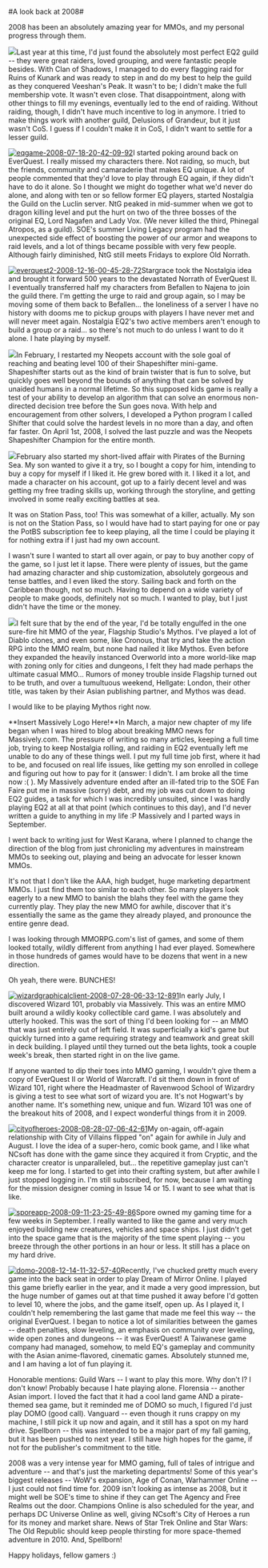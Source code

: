 #A look back at 2008#

2008 has been an absolutely amazing year for MMOs, and my personal progress through them.

[![](http://westkarana.com/wp-content/uploads/2007/12/everquest2-2007-12-30-22-10-50-69.jpg)](http://westkarana.com/wp-content/uploads/2007/12/everquest2-2007-12-30-22-10-50-69.jpg)Last year at this time, I'd just found the absolutely most perfect EQ2 guild -- they were great raiders, loved grouping, and were fantastic people besides. With Clan of Shadows, I managed to do every flagging raid for Ruins of Kunark and was ready to step in and do my best to help the guild as they conquered Veeshan's Peak. It wasn't to be; I didn't make the full membership vote. It wasn't even close. That disappointment, along with other things to fill my evenings, eventually led to the end of raiding. Without raiding, though, I didn't have much incentive to log in anymore. I tried to make things work with another guild, Delusions of Grandeur, but it just wasn't CoS. I guess if I couldn't make it in CoS, I didn't want to settle for a lesser guild.  


[![](http://westkarana.com/wp-content/uploads/2008/07/eqgame-2008-07-18-20-42-09-92-225x225.jpg "eqgame-2008-07-18-20-42-09-92")](http://westkarana.com/wp-content/uploads/2008/07/eqgame-2008-07-18-20-42-09-92.jpg)I started poking around back on EverQuest. I really missed my characters there. Not raiding, so much, but the friends, community and camaraderie that makes EQ unique. A lot of people commented that they'd love to play through EQ again, if they didn't have to do it alone. So I thought we might do together what we'd never do alone, and along with ten or so fellow former EQ players, started Nostalgia the Guild on the Luclin server. NtG peaked in mid-summer when we got to dragon killing level and put the hurt on two of the three bosses of the original EQ, Lord Nagafen and Lady Vox. (We never killed the third, Phinegal Atropos, as a guild). SOE's summer Living Legacy program had the unexpected side effect of boosting the power of our armor and weapons to raid levels, and a lot of things became possible with very few people. Although fairly diminished, NtG still meets Fridays to explore Old Norrath.  


[![](http://westkarana.com/wp-content/uploads/2008/12/everquest2-2008-12-16-00-45-28-72-225x225.jpg "everquest2-2008-12-16-00-45-28-72")](http://westkarana.com/wp-content/uploads/2008/12/everquest2-2008-12-16-00-45-28-72.jpg)Stargrace took the Nostalgia idea and brought it forward 500 years to the devastated Norrath of EverQuest II. I eventually transferred half my characters from Befallen to Najena to join the guild there. I'm getting the urge to raid and group again, so I may be moving some of them back to Befallen... the loneliness of a server I have no history with dooms me to pickup groups with players I have never met and will never meet again. Nostalgia EQ2's two active members aren't enough to build a group or a raid... so there's not much to do unless I want to do it alone. I hate playing by myself.  


[![](http://westkarana.com/wp-content/uploads/2008/04/ss.jpg)](http://westkarana.com/wp-content/uploads/2008/04/ss.jpg)In February, I restarted my Neopets account with the sole goal of reaching and beating level 100 of their Shapeshifter mini-game. Shapeshifter starts out as the kind of brain twister that is fun to solve, but quickly goes well beyond the bounds of anything that can be solved by unaided humans in a normal lifetime. So this supposed kids game is really a test of your ability to develop an algorithm that can solve an enormous non-directed decision tree before the Sun goes nova. With help and encouragement from other solvers, I developed a Python program I called Shifter that could solve the hardest levels in no more than a day, and often far faster. On April 1st, 2008, I solved the last puzzle and was the Neopets Shapeshifter Champion for the entire month.  


[![](http://westkarana.com/wp-content/uploads/2008/02/potbs-2008-02-04-07-22-06-88.jpg)](http://westkarana.com/wp-content/uploads/2008/02/potbs-2008-02-04-07-22-06-88.jpg)February also started my short-lived affair with Pirates of the Burning Sea. My son wanted to give it a try, so I bought a copy for him, intending to buy a copy for myself if I liked it. He grew bored with it. I liked it a lot, and made a character on his account, got up to a fairly decent level and was getting my free trading skills up, working through the storyline, and getting involved in some really exciting battles at sea.

It was on Station Pass, too! This was somewhat of a killer, actually. My son is not on the Station Pass, so I would have had to start paying for one or pay the PotBS subscription fee to keep playing, all the time I could be playing it for nothing extra if I just had my own account.

I wasn't sure I wanted to start all over again, or pay to buy another copy of the game, so I just let it lapse. There were plenty of issues, but the game had amazing character and ship customization, absolutely gorgeous and tense battles, and I even liked the story. Sailing back and forth on the Caribbean though, not so much. Having to depend on a wide variety of people to make goods, definitely not so much. I wanted to play, but I just didn't have the time or the money.  


[![](http://westkarana.com/wp-content/uploads/2008/04/mythos-2008-04-10-00-47-41-12.jpg)](http://westkarana.com/wp-content/uploads/2008/04/mythos-2008-04-10-00-47-41-12.jpg)I felt sure that by the end of the year, I'd be totally engulfed in the one sure-fire hit MMO of the year, Flagship Studio's Mythos. I've played a lot of Diablo clones, and even some, like Cronous, that try and take the action RPG into the MMO realm, but none had nailed it like Mythos. Even before they expanded the heavily instanced Overworld into a more world-like map with zoning only for cities and dungeons, I felt they had made perhaps the ultimate casual MMO... Rumors of money trouble inside Flagship turned out to be truth, and over a tumultuous weekend, Hellgate: London, their other title, was taken by their Asian publishing partner, and Mythos was dead.

I would like to be playing Mythos right now.  


**Insert Massively Logo Here!**In March, a major new chapter of my life began when I was hired to blog about breaking MMO news for Massively.com. The pressure of writing so many articles, keeping a full time job, trying to keep Nostalgia rolling, and raiding in EQ2 eventually left me unable to do any of these things well. I put my full time job first, where it had to be, and focused on real life issues, like getting my son enrolled in college and figuring out how to pay for it (answer: I didn't. I am broke all the time now :( ). My Massively adventure ended after an ill-fated trip to the SOE Fan Faire put me in massive (sorry) debt, and my job was cut down to doing EQ2 guides, a task for which I was incredibly unsuited, since I was hardly playing EQ2 at all at that point (which continues to this day), and I'd never written a guide to anything in my life :P Massively and I parted ways in September.  


I went back to writing just for West Karana, where I planned to change the direction of the blog from just chronicling my adventures in mainstream MMOs to seeking out, playing and being an advocate for lesser known MMOs.

It's not that I don't like the AAA, high budget, huge marketing department MMOs. I just find them too similar to each other. So many players look eagerly to a new MMO to banish the blahs they feel with the game they currently play. They play the new MMO for awhile, discover that it's essentially the same as the game they already played, and pronounce the entire genre dead.

I was looking through MMORPG.com's list of games, and some of them looked totally, wildly different from anything I had ever played. Somewhere in those hundreds of games would have to be dozens that went in a new direction.

Oh yeah, there were. BUNCHES!

[![](http://westkarana.com/wp-content/uploads/2008/07/wizardgraphicalclient-2008-07-28-06-33-12-891-225x225.jpg "wizardgraphicalclient-2008-07-28-06-33-12-891")](http://westkarana.com/wp-content/uploads/2008/07/wizardgraphicalclient-2008-07-28-06-33-12-891.jpg)In early July, I discovered Wizard 101, probably via Massively. This was an entire MMO built around a wildly kooky collectible card game. I was absolutely and utterly hooked. This was the sort of thing I'd been looking for -- an MMO that was just entirely out of left field. It was superficially a kid's game but quickly turned into a game requiring strategy and teamwork and great skill in deck building. I played until they turned out the beta lights, took a couple week's break, then started right in on the live game.

If anyone wanted to dip their toes into MMO gaming, I wouldn't give them a copy of EverQuest II or World of Warcraft. I'd sit them down in front of Wizard 101, right where the Headmaster of Ravenwood School of Wizardry is giving a test to see what sort of wizard you are. It's not Hogwart's by another name. It's something new, unique and fun. Wizard 101 was one of the breakout hits of 2008, and I expect wonderful things from it in 2009.  


[![](http://westkarana.com/wp-content/uploads/2008/08/cityofheroes-2008-08-28-07-06-42-61-225x225.jpg "cityofheroes-2008-08-28-07-06-42-61")](http://westkarana.com/wp-content/uploads/2008/08/cityofheroes-2008-08-28-07-06-42-61.jpg)My on-again, off-again relationship with City of Villains flipped "on" again for awhile in July and August. I love the idea of a super-hero, comic book game, and I like what NCsoft has done with the game since they acquired it from Cryptic, and the character creator is unparalleled, but... the repetitive gameplay just can't keep me for long. I started to get into their crafting system, but after awhile I just stopped logging in. I'm still subscribed, for now, because I am waiting for the mission designer coming in Issue 14 or 15. I want to see what that is like.  


[![](http://westkarana.com/wp-content/uploads/2008/09/sporeapp-2008-09-11-23-25-49-86-225x225.jpg "sporeapp-2008-09-11-23-25-49-86")](http://westkarana.com/wp-content/uploads/2008/09/sporeapp-2008-09-11-23-25-49-86.jpg)Spore owned my gaming time for a few weeks in September. I really wanted to like the game and very much enjoyed building new creatures, vehicles and space ships. I just didn't get into the space game that is the majority of the time spent playing -- you breeze through the other portions in an hour or less. It still has a place on my hard drive.  


[![](http://westkarana.com/wp-content/uploads/2008/12/domo-2008-12-14-11-32-57-40-225x225.jpg "domo-2008-12-14-11-32-57-40")](http://westkarana.com/wp-content/uploads/2008/12/domo-2008-12-14-11-32-57-40.jpg)Recently, I've chucked pretty much every game into the back seat in order to play Dream of Mirror Online. I played this game briefly earlier in the year, and it made a very good impression, but the huge number of games out at that time pushed it away before I'd gotten to level 10, where the jobs, and the game itself, open up. As I played it, I couldn't help remembering the last game that made me feel this way -- the original EverQuest. I began to notice a lot of similarities between the games -- death penalties, slow leveling, an emphasis on community over leveling, wide open zones and dungeons -- it was EverQuest! A Taiwanese game company had managed, somehow, to meld EQ's gameplay and community with the Asian anime-flavored, cinematic games. Absolutely stunned me, and I am having a lot of fun playing it.  


Honorable mentions: Guild Wars -- I want to play this more. Why don't I? I don't know! Probably because I hate playing alone. Florensia -- another Asian import. I loved the fact that it had a cool land game AND a pirate-themed sea game, but it reminded me of DOMO so much, I figured I'd just play DOMO (good call). Vanguard -- even though it runs crappy on my machine, I still pick it up now and again, and it still has a spot on my hard drive. Spellborn -- this was intended to be a major part of my fall gaming, but it has been pushed to next year. I still have high hopes for the game, if not for the publisher's commitment to the title.

2008 was a very intense year for MMO gaming, full of tales of intrigue and adventure -- and that's just the marketing departments! Some of this year's biggest releases -- WoW's expansion, Age of Conan, Warhammer Online -- I just could not find time for. 2009 isn't looking as intense as 2008, but it might well be SOE's time to shine if they can get The Agency and Free Realms out the door. Champions Online is also scheduled for the year, and perhaps DC Universe Online as well, giving NCsoft's City of Heroes a run for its money and market share. News of Star Trek Online and Star Wars: The Old Republic should keep people thirsting for more space-themed adventure in 2010. And, Spellborn!

Happy holidays, fellow gamers :)

